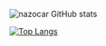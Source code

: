 ![nazocar GitHub stats](https://github-readme-stats.vercel.app/api?username=nazocar&show_icons=true&theme=radical)

[![Top Langs](https://github-readme-stats.vercel.app/api/top-langs/?username=nazocar&layout=compact&theme=radical)](https://github.com/nazocar/github-readme-stats)
